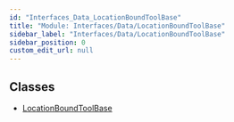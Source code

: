 ```yaml
---
id: "Interfaces_Data_LocationBoundToolBase"
title: "Module: Interfaces/Data/LocationBoundToolBase"
sidebar_label: "Interfaces/Data/LocationBoundToolBase"
sidebar_position: 0
custom_edit_url: null
---
```


## Classes

- [LocationBoundToolBase](../classes/Interfaces_Data_LocationBoundToolBase.LocationBoundToolBase.md)
